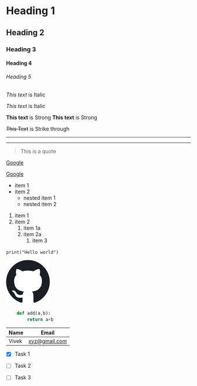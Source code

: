
<!-- Headings -->

# Heading 1
## Heading 2
### Heading 3
#### Heading 4
###### Heading 5


<!-- Italics -->

*This text* is Italic

_This text_ is Italic

<!-- Strong/Bold -->

**This text** is Strong
__This text__ is Strong

<!-- Strikethrough -->

~~This Text~~ is Strike through

<!-- Horizontal rule -->

---

___

<!-- Block quotes -->

> This is a quote

<!-- Links -->

[Google](www.google.com)

[Google](www.google.com,"google")


<!-- unordered lists -->

* item 1
* item 2
  * nested item 1
  * nested item 2

<!-- ordered lists -->

1. item 1
2. item 2
   1. item 1a
   2. item 2a
      1. item 3

<!-- inline code block -->

`print("Hello world")`

<!-- Images -->

![Github](download.png)


<!-- github markdown -->

<!-- Code blocks -->

``` python
    def add(a,b):
        return a+b
```

<!-- tables -->

| Name  | Email         |
| ----- | ------------- |
| Vivek | xyz@gmail.com |

 <!--Task lists  -->
 * [x] Task 1
 * [ ] Task 2
 * [ ] Task 3

